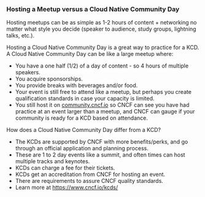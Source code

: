 ### Hosting a Meetup versus a Cloud Native Community Day

Hosting meetups can be as simple as 1-2 hours of content + networking no matter what style you decide (speaker to audience, study groups, lightning talks, etc.).

Hosting a Cloud Native Community Day is a great way to practice for a KCD. A Cloud Native Community Day can be like a large meetup where:
* You have a one half (1/2) of a day of content - so 4 hours of multiple speakers.
* You acquire sponsorships.
* You provide breaks with beverages and/or food.
* Your event is still free to attend like a meetup, but perhaps you create qualification standards in case your capacity is limited.
* You still host it on [community.cncf.io](https://community.cncf.io/) so CNCF can see you have had practice at an event larger than a meetup, and CNCF can gauge if your community is ready for a KCD based on attendance.

How does a Cloud Native Community Day differ from a KCD?
* The KCDs are supported by CNCF with more benefits/perks, and go through an official application and planning process.
* These are 1 to 2 day events like a summit, and often times can host multiple tracks and keynotes.
* KCDs can charge a fee for their tickets.
* KCDs get an accreditation from CNCF for hosting an event.
* There are requirements to assure CNCF quality standards.
* Learn more at https://www.cncf.io/kcds/
